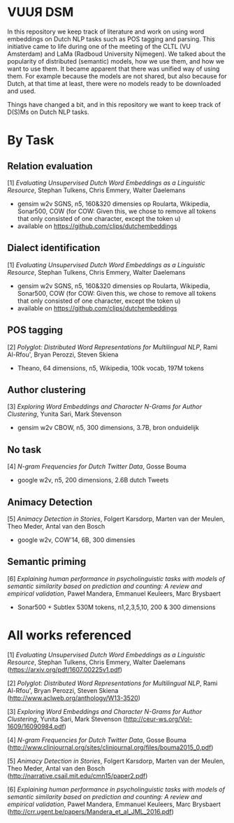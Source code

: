 # VUUЯ DSM
In this repository we keep track of literature and work on using word embeddings on Dutch NLP tasks such as POS tagging and parsing. This initiative came to life during one of the meeting of the CLTL (VU Amsterdam) and LaMa (Radboud University Nijmegen). We talked about the popularity of distributed (semantic) models, how we use them, and how we want to use them. It became apparent that there was unified way of using them. For example because the models are not shared, but also because for Dutch, at that time at least, there were no models ready to be downloaded and used.

Things have changed a bit, and in this repository we want to keep track of D(S)Ms on Dutch NLP tasks.

# By Task

## Relation evaluation
[1] *Evaluating Unsupervised Dutch Word Embeddings as a Linguistic Resource*, Stephan Tulkens, Chris Emmery, Walter Daelemans
+ gensim w2v SGNS, n5, 160&320 dimensies op Roularta, Wikipedia, Sonar500, COW (for COW: Given this, we chose to remove all tokens that only consisted of one character,  except the token u)
+ available on https://github.com/clips/dutchembeddings

## Dialect identification
[1] *Evaluating Unsupervised Dutch Word Embeddings as a Linguistic Resource*, Stephan Tulkens, Chris Emmery, Walter Daelemans
+ gensim w2v SGNS, n5, 160&320 dimensies op Roularta, Wikipedia, Sonar500, COW (for COW: Given this, we chose to remove all tokens that only consisted of one character,  except the token u)
+ available on https://github.com/clips/dutchembeddings

## POS tagging
[2] *Polyglot: Distributed Word Representations for Multilingual NLP*, Rami Al-Rfou', Bryan Perozzi, Steven Skiena
+ Theano, 64 dimensions, n5, Wikipedia, 100k vocab, 197M tokens

## Author clustering
[3] *Exploring Word Embeddings and Character N-Grams for Author Clustering*, Yunita Sari, Mark Stevenson
+ gensim w2v CBOW, n5, 300 dimensions, 3.7B, bron onduidelijk

## No task
[4] *N-gram Frequencies for Dutch Twitter Data*, Gosse Bouma
+ google w2v, n5, 200 dimensions, 2.6B dutch Tweets

## Animacy Detection
[5] *Animacy Detection in Stories*, Folgert Karsdorp, Marten van der Meulen, Theo Meder, Antal van den Bosch
+   google w2v, COW'14, 6B, 300 dimensies

## Semantic priming
[6] *Explaining human performance in psycholinguistic tasks with models of semantic similarity based on prediction and counting: A review and empirical validation*, Paweł Mandera, Emmanuel Keuleers, Marc Brysbaert
+ Sonar500 + Subtlex 530M tokens, n1,2,3,5,10, 200 & 300 dimensions


# All works referenced
[1] *Evaluating Unsupervised Dutch Word Embeddings as a Linguistic Resource*, Stephan Tulkens, Chris Emmery, Walter Daelemans (https://arxiv.org/pdf/1607.00225v1.pdf)

[2] *Polyglot: Distributed Word Representations for Multilingual NLP*, Rami Al-Rfou', Bryan Perozzi, Steven Skiena (http://www.aclweb.org/anthology/W13-3520)

[3] *Exploring Word Embeddings and Character N-Grams for Author Clustering*, Yunita Sari, Mark Stevenson (http://ceur-ws.org/Vol-1609/16090984.pdf)

[4] *N-gram Frequencies for Dutch Twitter Data*, Gosse Bouma (http://www.clinjournal.org/sites/clinjournal.org/files/bouma2015_0.pdf)

[5] *Animacy Detection in Stories*, Folgert Karsdorp, Marten van der Meulen, Theo Meder, Antal van den Bosch (http://narrative.csail.mit.edu/cmn15/paper2.pdf)

[6] *Explaining human performance in psycholinguistic tasks with models of semantic similarity based on prediction and counting: A review and empirical validation*, Paweł Mandera, Emmanuel Keuleers, Marc Brysbaert (http://crr.ugent.be/papers/Mandera_et_al_JML_2016.pdf)
